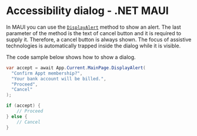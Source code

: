 # Accessibility dialog - .NET MAUI

In MAUI you can use the [`DisplayAlert`](https://learn.microsoft.com/en-us/dotnet/api/microsoft.maui.controls.page.displayalert?view=net-maui-8.0) method to show an alert. The last parameter of the method is the text of cancel button and it is required to supply it. Therefore, a cancel button is always shown. The focus of assistive technologies is automatically trapped inside the dialog while it is visible.

The code sample below shows how to show a dialog.

```csharp
var accept = await App.Current.MainPage.DisplayAlert(
  "Confirm Appt membership?", 
  "Your bank account will be billed.",
  "Proceed",
  "Cancel"
);

if (accept) {
    // Proceed
} else {
    // Cancel
}
```
